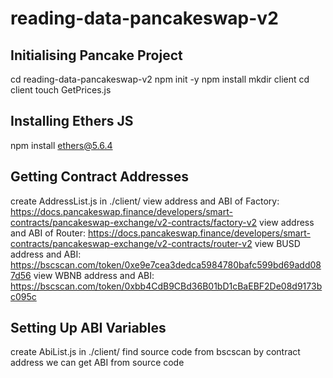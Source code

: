 # reading-data-pancakeswap-v2

## Initialising Pancake Project

cd reading-data-pancakeswap-v2
npm init -y
npm install
mkdir client
cd client
touch GetPrices.js

## Installing Ethers JS

npm install ethers@5.6.4

## Getting Contract Addresses

create AddressList.js in ./client/
view address and ABI of Factory: https://docs.pancakeswap.finance/developers/smart-contracts/pancakeswap-exchange/v2-contracts/factory-v2
view address and ABI of Router: https://docs.pancakeswap.finance/developers/smart-contracts/pancakeswap-exchange/v2-contracts/router-v2
view BUSD address and ABI: https://bscscan.com/token/0xe9e7cea3dedca5984780bafc599bd69add087d56
view WBNB address and ABI: https://bscscan.com/token/0xbb4CdB9CBd36B01bD1cBaEBF2De08d9173bc095c

## Setting Up ABI Variables

create AbiList.js in ./client/
find source code from bscscan by contract address
we can get ABI from source code
